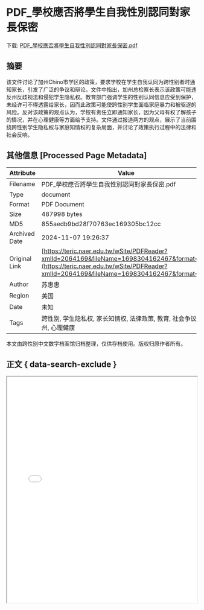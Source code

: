 # PDF_學校應否將學生自我性別認同對家長保密

<!-- tcd_download_link -->
下载: <a href="../PDF_學校應否將學生自我性別認同對家長保密.pdf" download>PDF_學校應否將學生自我性別認同對家長保密.pdf</a>
<!-- tcd_download_link_end -->

## 摘要

<!-- tcd_abstract -->
该文件讨论了加州Chino市学区的政策，要求学校在学生自我认同为跨性别者时通知家长，引发了广泛的争议和辩论。文件中指出，加州总检察长表示该政策可能违反州反歧视法和侵犯学生隐私权。教育部门强调学生的性别认同信息应受到保护，未经许可不得透露给家长，因而此政策可能使跨性别学生面临家庭暴力和被驱逐的风险。反对该政策的观点认为，学校有责任立即通知家长，因为父母有权了解孩子的情况，并在心理健康等方面给予支持。文件通过报道两方的观点，展示了当前围绕跨性别学生隐私权与家庭知情权的复杂局面，并讨论了政策执行过程中的法律和社会反响。

<!-- tcd_abstract_end -->

## 其他信息 [Processed Page Metadata]

| Attribute       | Value                                  |
|-----------------|----------------------------------------|
| Filename        | PDF_學校應否將學生自我性別認同對家長保密.pdf                             |
| Type            | document                                 |
| Format          | PDF Document                               |
| Size            | 487998 bytes                           |
| MD5             | 855aedb9bd28f70763ec169305bc12cc                                  |
| Archived Date   | 2024-11-07 19:26:37                             |
| Original Link   | [https://teric.naer.edu.tw/wSite/PDFReader?xmlId=2064169&fileName=1698304162467&format=pdf](https://teric.naer.edu.tw/wSite/PDFReader?xmlId=2064169&fileName=1698304162467&format=pdf)                         |
| Author          | 苏惠惠                               |
| Region          | 美国                               |
| Date            | 未知                                 |
| Tags            | 跨性别, 学生隐私权, 家长知情权, 法律政策, 教育, 社会争议, 加州, 心理健康                                 |

本文由跨性别中文数字档案馆归档整理，仅供存档使用。版权归原作者所有。


## 正文 { data-search-exclude }

<!-- tcd_main_text -->
<iframe src="../PDF_學校應否將學生自我性別認同對家長保密.pdf" width="100%" height="600px">
    <p>无法显示PDF，请下载查看。</p>
</iframe>
<!-- tcd_main_text_end -->

